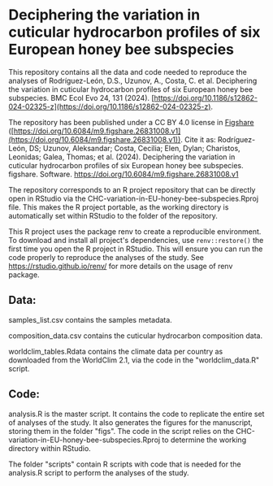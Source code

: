# Deciphering the variation in cuticular hydrocarbon profiles of six European honey bee subspecies

This repository contains all the data and code needed to reproduce the analyses of Rodríguez-León, D.S., Uzunov, A., Costa, C. et al. Deciphering the variation in cuticular hydrocarbon profiles of six European honey bee subspecies. BMC Ecol Evo 24, 131 (2024). [https://doi.org/10.1186/s12862-024-02325-z](https://doi.org/10.1186/s12862-024-02325-z).

The repository has been published under a CC BY 4.0 license in [Figshare](https://figshare.com) ([https://doi.org/10.6084/m9.figshare.26831008.v1](https://doi.org/10.6084/m9.figshare.26831008.v1)). Cite it as: Rodríguez-León, DS; Uzunov, Aleksandar; Costa, Cecilia; Elen, Dylan; Charistos, Leonidas; Galea, Thomas; et al. (2024). Deciphering the variation in cuticular hydrocarbon profiles of six European honey bee subspecies. figshare. Software. https://doi.org/10.6084/m9.figshare.26831008.v1

The repository corresponds to an R project repository that can be directly open in RStudio via the CHC-variation-in-EU-honey-bee-subspecies.Rproj file.
This makes the R project portable, as the working directory is automatically set within RStudio to the folder of the repository.

This R project uses the package renv to create a reproducible environment.
To download and install all project's dependencies, use `renv::restore()` the first time you open the R project in RStudio.
This will ensure you can run the code properly to reproduce the analyses of the study.
See https://rstudio.github.io/renv/ for more details on the usage of renv package.

## Data:

samples_list.csv contains the samples metadata.

composition_data.csv contains the cuticular hydrocarbon composition data.

worldclim_tables.Rdata contains the climate data per country as downloaded from the WorldClim 2.1, via the code in the "worldclim_data.R" script.

## Code:

analysis.R is the master script. 
It contains the code to replicate the entire set of analyses of the study.
It also generates the figures for the manuscript, storing them in the folder "figs".
The code in the script relies on the CHC-variation-in-EU-honey-bee-subspecies.Rproj to determine the working directory within RStudio.

The folder "scripts" contain R scripts with code that is needed for the analysis.R script to perform the analyses of the study.



